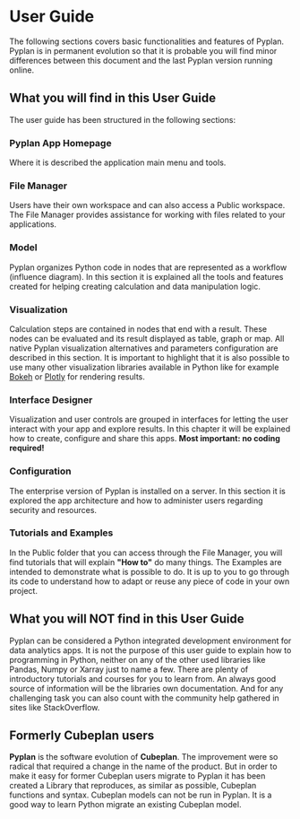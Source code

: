 # User Guide
The following sections covers basic functionalities and features of Pyplan.
Pyplan is in permanent evolution so that it is probable you will find minor differences between this document and the last Pyplan version running online.

## What you will find in this User Guide
The user guide has been structured in the following sections:
### Pyplan App Homepage
Where it is described the application main menu and tools.
### File Manager
Users have their own workspace and can also access a Public workspace. The File Manager provides assistance for working with files related to your applications.
### Model
Pyplan organizes Python code in nodes that are represented as a workflow (influence diagram). In this section it is explained all the tools and features created for helping creating calculation and data manipulation logic.
### Visualization
Calculation steps are contained in nodes that end with a result. These nodes can be evaluated and its result displayed as table, graph or map.
All native Pyplan visualization alternatives and parameters configuration are described in this section. 
It is important to highlight that it is also possible to use many other visualization libraries available in Python like for example [Bokeh](https://bokeh.pydata.org/en/latest/) or [Plotly](https://github.com/plotly/plotly.py) for rendering results.

### Interface Designer
Visualization and user controls are grouped in interfaces for letting the user interact with your app and explore results. In this chapter it will be explained how to create, configure and share this apps. **Most important: no coding required!**

### Configuration
The enterprise version of Pyplan is installed on a server. In this section it is explored the app architecture and how to administer users regarding security and resources.

### Tutorials and Examples
In the Public folder that you can access through the File Manager, you will find tutorials that will explain **"How to"** do many things.
The Examples are intended to demonstrate what is possible to do. It is up to you to go through its code to understand how to adapt or reuse any piece of code in your own project.

## What you will NOT find in this User Guide
Pyplan can be considered a Python integrated development environment for data analytics apps. It is not the purpose of this user guide to explain how to programming in Python, neither on any of the other used libraries like Pandas, Numpy or Xarray just to name a few.
There are plenty of introductory tutorials and courses for you to learn from.
An always good source of information will be the libraries own documentation.
And for any challenging task you can also count with the community help gathered in sites like StackOverflow.

## Formerly Cubeplan users
**Pyplan** is the software evolution of **Cubeplan**. The improvement were so radical that required a change in the name of the product. But in order to make it easy for former Cubeplan users migrate to Pyplan it has been created a Library that reproduces, as similar as possible, Cubeplan functions and syntax.
Cubeplan models can not be run in Pyplan. It is a good way to learn Python migrate an existing Cubeplan model.
<!--stackedit_data:
eyJoaXN0b3J5IjpbMTM2MzY3OTg0Nyw3NzIxNTA1MzQsMzkwOT
EzMTM0LDExOTU3NTU1MzMsMjA2NTUyNjk5OCwtMjYwNTY4MTU1
LDEwMTg2MjI5NDgsMTQxMTc3NDIwNiwxMzgyNTgyOTExLC0xMj
czNDc2NDYwLC0xODAyMzAzNTg0XX0=
-->